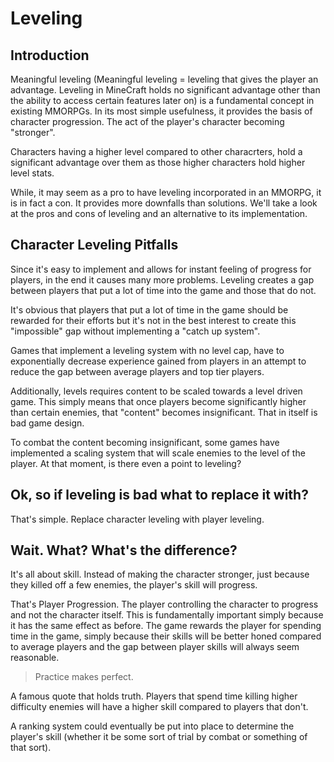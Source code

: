 # Leveling

## Introduction

Meaningful leveling (Meaningful leveling = leveling that gives the player an advantage. Leveling in MineCraft holds no significant advantage other than the ability to access certain features later on) is a fundamental concept in existing MMORPGs. In its most simple usefulness, it provides the basis of character progression.
The act of the player's character becoming "stronger". 

Characters having a higher level compared to other characrters, hold a significant advantage over them as those higher characters hold higher level stats.

While, it may seem as a pro to have leveling incorporated in an MMORPG, it is in fact a con. It provides more downfalls than solutions. We'll take a look at the pros and cons of leveling and an alternative to its implementation.

## Character Leveling Pitfalls

Since it's easy to implement and allows for instant feeling of progress for players, in the end it causes many more problems. Leveling creates a gap between players that put a lot of time into the game and those that do not.

It's obvious that players that put a lot of time in the game should be rewarded for their efforts but it's not in the best interest to create this "impossible" gap without implementing a "catch up system".

Games that implement a leveling system with no level cap, have to exponentially decrease experience gained from players in an attempt to reduce the gap between average players and top tier players.

Additionally, levels requires content to be scaled towards a level driven game. This simply means that once players become significantly higher than certain enemies, that "content" becomes insignificant. That in itself is bad game design.

To combat the content becoming insignificant, some games have implemented a scaling system that will scale enemies to the level of the player. At that moment, is there even a point to leveling?

## Ok, so if leveling is bad what to replace it with?

That's simple. Replace character leveling with player leveling.

## Wait. What? What's the difference?

It's all about skill. Instead of making the character stronger, just because they killed off a few enemies, the player's skill will progress.

That's Player Progression. The player controlling the character to progress and not the character itself. This is fundamentally important simply because it has the same effect as before. The game rewards the player for spending time in the game, simply because their skills will be better honed compared to average players and the gap between player skills will always seem reasonable.

> Practice makes perfect.

A famous quote that holds truth. Players that spend time killing higher difficulty enemies will have a higher skill compared to players that don't.


 A ranking system could eventually be put into place to determine the player's skill (whether it be some sort of trial by combat or something of that sort).

